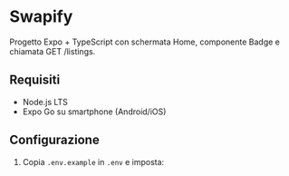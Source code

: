 # Swapify

Progetto Expo + TypeScript con schermata Home, componente Badge e chiamata GET /listings.

## Requisiti
- Node.js LTS
- Expo Go su smartphone (Android/iOS)

## Configurazione
1. Copia `.env.example` in `.env` e imposta:
